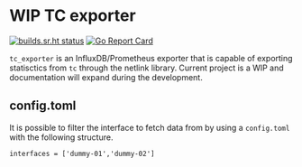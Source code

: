 # WIP TC exporter

[![builds.sr.ht status](https://builds.sr.ht/~fbegyn/tc_exporter.svg)](https://builds.sr.ht/~fbegyn/tc_exporter?) [![Go Report Card](https://goreportcard.com/badge/github.com/fbegyn/tc_exporter)](https://goreportcard.com/report/github.com/fbegyn/tc_exporter)

`tc_exporter` is an InfluxDB/Prometheus exporter that is capable of exporting statisctics from `tc`
through the netlink library. Current project is a WIP and documentation will expand during the
development.

## config.toml

It is possible to filter the interface to fetch data from by using a `config.toml` with the following
structure.

```
interfaces = ['dummy-01','dummy-02']
```
